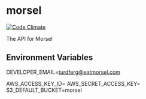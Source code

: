 morsel
==========

[![Code Climate](https://codeclimate.com/repos/52b35105f3ea0062e700353a/badges/ff8fda8c47176e04cee8/gpa.png)](https://codeclimate.com/repos/52b35105f3ea0062e700353a/feed)

The API for Morsel


## Environment Variables

DEVELOPER_EMAIL=turdferg@eatmorsel.com

AWS_ACCESS_KEY_ID=
AWS_SECRET_ACCESS_KEY=
S3_DEFAULT_BUCKET=morsel
